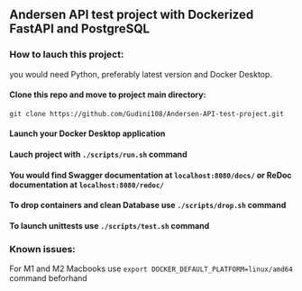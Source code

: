 ## Andersen API test project with Dockerized FastAPI and PostgreSQL

### How to lauch this project:

you would need Python, preferably latest version and Docker Desktop.

#### Clone this repo and move to project main directory:
    git clone https://github.com/Gudini108/Andersen-API-test-project.git

#### Launch your Docker Desktop application

#### Lauch project with `./scripts/run.sh` command

#### You would find Swagger documentation at `localhost:8080/docs/` or ReDoc documentation at `localhost:8080/redoc/`

#### To drop containers and clean Database use `./scripts/drop.sh` command

#### To launch unittests use `./scripts/test.sh` command


### Known issues:
For M1 and M2 Macbooks use `export DOCKER_DEFAULT_PLATFORM=linux/amd64` command beforhand
